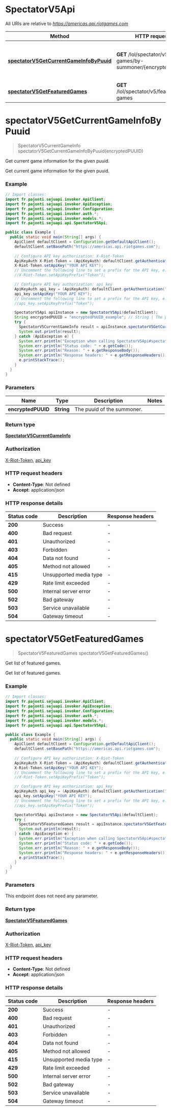 # SpectatorV5Api

All URIs are relative to *https://americas.api.riotgames.com*

| Method | HTTP request | Description |
|------------- | ------------- | -------------|
| [**spectatorV5GetCurrentGameInfoByPuuid**](SpectatorV5Api.md#spectatorV5GetCurrentGameInfoByPuuid) | **GET** /lol/spectator/v5/active-games/by-summoner/{encryptedPUUID} | Get current game information for the given puuid. |
| [**spectatorV5GetFeaturedGames**](SpectatorV5Api.md#spectatorV5GetFeaturedGames) | **GET** /lol/spectator/v5/featured-games | Get list of featured games. |


<a id="spectatorV5GetCurrentGameInfoByPuuid"></a>
# **spectatorV5GetCurrentGameInfoByPuuid**
> SpectatorV5CurrentGameInfo spectatorV5GetCurrentGameInfoByPuuid(encryptedPUUID)

Get current game information for the given puuid.

Get current game information for the given puuid.

### Example
```java
// Import classes:
import fr.pajonti.sejuapi.invoker.ApiClient;
import fr.pajonti.sejuapi.invoker.ApiException;
import fr.pajonti.sejuapi.invoker.Configuration;
import fr.pajonti.sejuapi.invoker.auth.*;
import fr.pajonti.sejuapi.invoker.models.*;
import fr.pajonti.sejuapi.api.SpectatorV5Api;

public class Example {
  public static void main(String[] args) {
    ApiClient defaultClient = Configuration.getDefaultApiClient();
    defaultClient.setBasePath("https://americas.api.riotgames.com");
    
    // Configure API key authorization: X-Riot-Token
    ApiKeyAuth X-Riot-Token = (ApiKeyAuth) defaultClient.getAuthentication("X-Riot-Token");
    X-Riot-Token.setApiKey("YOUR API KEY");
    // Uncomment the following line to set a prefix for the API key, e.g. "Token" (defaults to null)
    //X-Riot-Token.setApiKeyPrefix("Token");

    // Configure API key authorization: api_key
    ApiKeyAuth api_key = (ApiKeyAuth) defaultClient.getAuthentication("api_key");
    api_key.setApiKey("YOUR API KEY");
    // Uncomment the following line to set a prefix for the API key, e.g. "Token" (defaults to null)
    //api_key.setApiKeyPrefix("Token");

    SpectatorV5Api apiInstance = new SpectatorV5Api(defaultClient);
    String encryptedPUUID = "encryptedPUUID_example"; // String | The puuid of the summoner.
    try {
      SpectatorV5CurrentGameInfo result = apiInstance.spectatorV5GetCurrentGameInfoByPuuid(encryptedPUUID);
      System.out.println(result);
    } catch (ApiException e) {
      System.err.println("Exception when calling SpectatorV5Api#spectatorV5GetCurrentGameInfoByPuuid");
      System.err.println("Status code: " + e.getCode());
      System.err.println("Reason: " + e.getResponseBody());
      System.err.println("Response headers: " + e.getResponseHeaders());
      e.printStackTrace();
    }
  }
}
```

### Parameters

| Name | Type | Description  | Notes |
|------------- | ------------- | ------------- | -------------|
| **encryptedPUUID** | **String**| The puuid of the summoner. | |

### Return type

[**SpectatorV5CurrentGameInfo**](SpectatorV5CurrentGameInfo.md)

### Authorization

[X-Riot-Token](../README.md#X-Riot-Token), [api_key](../README.md#api_key)

### HTTP request headers

 - **Content-Type**: Not defined
 - **Accept**: application/json

### HTTP response details
| Status code | Description | Response headers |
|-------------|-------------|------------------|
| **200** | Success |  -  |
| **400** | Bad request |  -  |
| **401** | Unauthorized |  -  |
| **403** | Forbidden |  -  |
| **404** | Data not found |  -  |
| **405** | Method not allowed |  -  |
| **415** | Unsupported media type |  -  |
| **429** | Rate limit exceeded |  -  |
| **500** | Internal server error |  -  |
| **502** | Bad gateway |  -  |
| **503** | Service unavailable |  -  |
| **504** | Gateway timeout |  -  |

<a id="spectatorV5GetFeaturedGames"></a>
# **spectatorV5GetFeaturedGames**
> SpectatorV5FeaturedGames spectatorV5GetFeaturedGames()

Get list of featured games.

Get list of featured games.

### Example
```java
// Import classes:
import fr.pajonti.sejuapi.invoker.ApiClient;
import fr.pajonti.sejuapi.invoker.ApiException;
import fr.pajonti.sejuapi.invoker.Configuration;
import fr.pajonti.sejuapi.invoker.auth.*;
import fr.pajonti.sejuapi.invoker.models.*;
import fr.pajonti.sejuapi.api.SpectatorV5Api;

public class Example {
  public static void main(String[] args) {
    ApiClient defaultClient = Configuration.getDefaultApiClient();
    defaultClient.setBasePath("https://americas.api.riotgames.com");
    
    // Configure API key authorization: X-Riot-Token
    ApiKeyAuth X-Riot-Token = (ApiKeyAuth) defaultClient.getAuthentication("X-Riot-Token");
    X-Riot-Token.setApiKey("YOUR API KEY");
    // Uncomment the following line to set a prefix for the API key, e.g. "Token" (defaults to null)
    //X-Riot-Token.setApiKeyPrefix("Token");

    // Configure API key authorization: api_key
    ApiKeyAuth api_key = (ApiKeyAuth) defaultClient.getAuthentication("api_key");
    api_key.setApiKey("YOUR API KEY");
    // Uncomment the following line to set a prefix for the API key, e.g. "Token" (defaults to null)
    //api_key.setApiKeyPrefix("Token");

    SpectatorV5Api apiInstance = new SpectatorV5Api(defaultClient);
    try {
      SpectatorV5FeaturedGames result = apiInstance.spectatorV5GetFeaturedGames();
      System.out.println(result);
    } catch (ApiException e) {
      System.err.println("Exception when calling SpectatorV5Api#spectatorV5GetFeaturedGames");
      System.err.println("Status code: " + e.getCode());
      System.err.println("Reason: " + e.getResponseBody());
      System.err.println("Response headers: " + e.getResponseHeaders());
      e.printStackTrace();
    }
  }
}
```

### Parameters
This endpoint does not need any parameter.

### Return type

[**SpectatorV5FeaturedGames**](SpectatorV5FeaturedGames.md)

### Authorization

[X-Riot-Token](../README.md#X-Riot-Token), [api_key](../README.md#api_key)

### HTTP request headers

 - **Content-Type**: Not defined
 - **Accept**: application/json

### HTTP response details
| Status code | Description | Response headers |
|-------------|-------------|------------------|
| **200** | Success |  -  |
| **400** | Bad request |  -  |
| **401** | Unauthorized |  -  |
| **403** | Forbidden |  -  |
| **404** | Data not found |  -  |
| **405** | Method not allowed |  -  |
| **415** | Unsupported media type |  -  |
| **429** | Rate limit exceeded |  -  |
| **500** | Internal server error |  -  |
| **502** | Bad gateway |  -  |
| **503** | Service unavailable |  -  |
| **504** | Gateway timeout |  -  |

